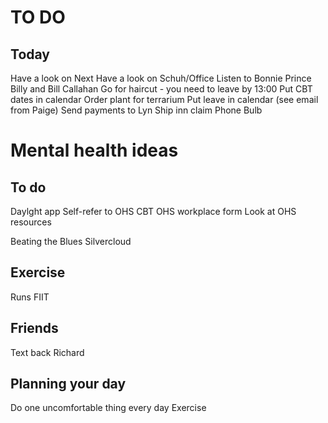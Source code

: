 # TO DO

## Today
Have a look on Next
Have a look on Schuh/Office
Listen to Bonnie Prince Billy and Bill Callahan
Go for haircut - you need to leave by 13:00
Put CBT dates in calendar
Order plant for terrarium
Put leave in calendar (see email from Paige)
Send payments to Lyn
Ship inn claim
Phone Bulb

# Mental health ideas
## To do
Daylght app
Self-refer to OHS CBT
OHS workplace form
Look at OHS resources

Beating the Blues
Silvercloud

## Exercise
Runs
FIIT

## Friends
Text back Richard

## Planning your day
Do one uncomfortable thing every day
Exercise
